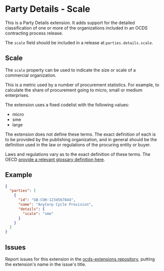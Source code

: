 # Party Details - Scale

This is a Party Details extension. It adds support for the detailed classification of one or more of the organizations included in an OCDS contracting process release.

The `scale` field should be included in a release at `parties.details.scale`.

## Scale

The `scale` property can be used to indicate the size or scale of a commercial organization.

This is a metric used by a number of procurement statistics. For example, to calculate the share of procurement going to micro, small or medium enterprises.

The extension uses a fixed codelist with the following values:

* micro
* sme
* large

The extension does not define these terms. The exact definition of each is to be provided by the publishing organization, and in general should be the definition used in the law or regulations of the procuring entity or buyer.

Laws and regulations vary as to the exact definition of these terms. The OECD [provide a relevant glossary definition here](https://stats.oecd.org/glossary/detail.asp?ID=3123).

## Example

```json
{
  "parties": [
    {
      "id": "GB-COH-1234567844",
      "name": "AnyCorp Cycle Provision",
      "details": {
        "scale": "sme"
      }
    }
  ]
}
```

## Issues

Report issues for this extension in the [ocds-extensions repository](https://github.com/open-contracting/ocds-extensions/issues), putting the extension's name in the issue's title.
